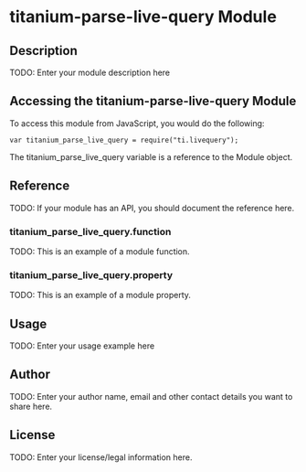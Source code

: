 # titanium-parse-live-query Module

## Description

TODO: Enter your module description here

## Accessing the titanium-parse-live-query Module

To access this module from JavaScript, you would do the following:

    var titanium_parse_live_query = require("ti.livequery");

The titanium_parse_live_query variable is a reference to the Module object.

## Reference

TODO: If your module has an API, you should document
the reference here.

### titanium_parse_live_query.function

TODO: This is an example of a module function.

### titanium_parse_live_query.property

TODO: This is an example of a module property.

## Usage

TODO: Enter your usage example here

## Author

TODO: Enter your author name, email and other contact
details you want to share here.

## License

TODO: Enter your license/legal information here.
